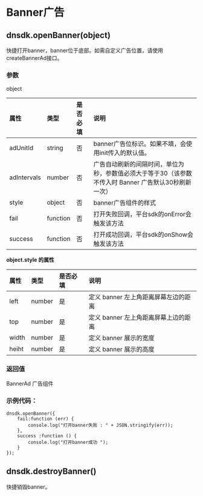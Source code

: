 # Banner广告

## dnsdk.openBanner\(object\)

快捷打开banner，banner位于底部。如需自定义广告位置，请使用createBannerAd接口。

### 参数

object

| 属性 | 类型 | 是否必填 | 说明 |
| :--- | :--- | :--- | :--- |
| adUnitId | string | 否 | banner广告位标识。如果不填，会使用init传入的默认值。 |
| adIntervals | number | 否 | 广告自动刷新的间隔时间，单位为秒，参数值必须大于等于30（该参数不传入时 Banner 广告默认30秒刷新一次） |
| style | object | 否 | banner广告组件的样式 |
| fail | function | 否 | 打开失败回调，平台sdk的onError会触发该方法 |
| success | function | 否 | 打开成功回调，平台sdk的onShow会触发该方法 |

**object.style 的属性**

| 属性 | 类型 | 是否必填 | 说明 |
| :--- | :--- | :--- | :--- |
| left | number | 是 | 定义 banner 左上角距离屏幕左边的距离 |
| top | number | 是 | 定义 banner 左上角距离屏幕上边的距离 |
| width | number | 是 | 定义 banner 展示的宽度 |
| heiht | number | 是 | 定义 banner 展示的高度 |

### 返回值

BannerAd 广告组件

### 示例代码：

```text
dnsdk.openBanner({
    fail:function (err) {
        console.log("打开banner失败 : " + JSON.stringify(err));
    },
    success :function () {
        console.log("打开banner成功 ");
    }
});
```

## dnsdk.destroyBanner\(\)

快捷销毁banner。


